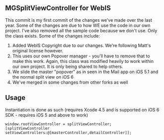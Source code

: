 ## MGSplitViewController for WebIS

This commit is my first commit of the changes we've made over the last year. Some of the changes are due to how WE use the code in our own project.
I've also removed all the sample code because we don't use. Only the class exists. Some of the changes include:

1. Added WebIS Copyright due to our changes. We're following Matt's original license however.
2. This uses our own Popover manager - you'll have to remove that to make this work. Again, this class was modified heavily to work within our own project. It is only being shared to help others.
3. We slide the master "popover" as in seen in the Mail app on iOS 5.1 and the normal split view on iOS 6
4. We've merged in some changes from other forks as well

## Usage

Instantiation is done as such (requires Xcode 4.5 and is supported on iOS 6 SDK - requires iOS 5 and above to work)
<pre><code>window.rootViewController = splitViewController;
[splitViewController setViewControllers:@[masterController,detailController]];
</code></pre>
